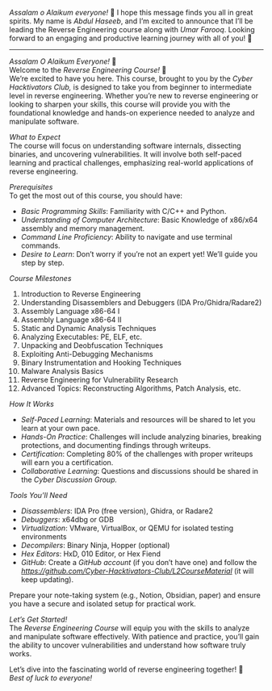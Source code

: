 *Assalam o Alaikum everyone!* 👋
I hope this message finds you all in great spirits. My name is *Abdul Haseeb*, and I’m excited to announce that I’ll be leading the Reverse Engineering course along with *Umar Farooq*. Looking forward to an engaging and productive learning journey with all of you! 🚀

--------

*Assalam O Alaikum Everyone!* 👋  
Welcome to the *Reverse Engineering Course!* 🎉  
We’re excited to have you here. This course, brought to you by the *Cyber Hacktivators Club,* is designed to take you from beginner to intermediate level in reverse engineering. Whether you’re new to reverse engineering or looking to sharpen your skills, this course will provide you with the foundational knowledge and hands-on experience needed to analyze and manipulate software.  

*What to Expect*  
The course will focus on understanding software internals, dissecting binaries, and uncovering vulnerabilities. It will involve both self-paced learning and practical challenges, emphasizing real-world applications of reverse engineering.  

*Prerequisites*  
To get the most out of this course, you should have:  
- _Basic Programming Skills_: Familiarity with C/C++ and Python.  
- _Understanding of Computer Architecture_: Basic Knowledge of x86/x64 assembly and memory management.  
- _Command Line Proficiency_: Ability to navigate and use terminal commands.  
- _Desire to Learn_: Don’t worry if you’re not an expert yet! We’ll guide you step by step.  

*Course Milestones*  
1. Introduction to Reverse Engineering  
2. Understanding Disassemblers and Debuggers (IDA Pro/Ghidra/Radare2)  
3. Assembly Language x86-64 I  
4. Assembly Language x86-64 II  
5. Static and Dynamic Analysis Techniques  
6. Analyzing Executables: PE, ELF, etc.  
7. Unpacking and Deobfuscation Techniques  
8. Exploiting Anti-Debugging Mechanisms  
9. Binary Instrumentation and Hooking Techniques  
10. Malware Analysis Basics  
11. Reverse Engineering for Vulnerability Research  
12. Advanced Topics: Reconstructing Algorithms, Patch Analysis, etc.  

*How It Works*  
- *Self-Paced Learning*: Materials and resources will be shared to let you learn at your own pace.  
- *Hands-On Practice*: Challenges will include analyzing binaries, breaking protections, and documenting findings through writeups.  
- *Certification*: Completing 80% of the challenges with proper writeups will earn you a certification.  
- *Collaborative Learning*: Questions and discussions should be shared in the *Cyber Discussion Group.*  

*Tools You’ll Need*  
- *Disassemblers*: IDA Pro (free version), Ghidra, or Radare2  
- *Debuggers*: x64dbg or GDB  
- *Virtualization*: VMware, VirtualBox, or QEMU for isolated testing environments  
- *Decompilers*: Binary Ninja, Hopper (optional)  
- *Hex Editors*: HxD, 010 Editor, or Hex Fiend  
- *GitHub*: Create a *GitHub account* (if you don’t have one) and follow the _https://github.com/Cyber-Hacktivators-Club/L2CourseMaterial_ (it will keep updating).

Prepare your note-taking system (e.g., Notion, Obsidian, paper) and ensure you have a secure and isolated setup for practical work.  

*Let’s Get Started!*  
The *Reverse Engineering Course* will equip you with the skills to analyze and manipulate software effectively. With patience and practice, you’ll gain the ability to uncover vulnerabilities and understand how software truly works.  

Let’s dive into the fascinating world of reverse engineering together! 🚀  
*Best of luck to everyone!*  